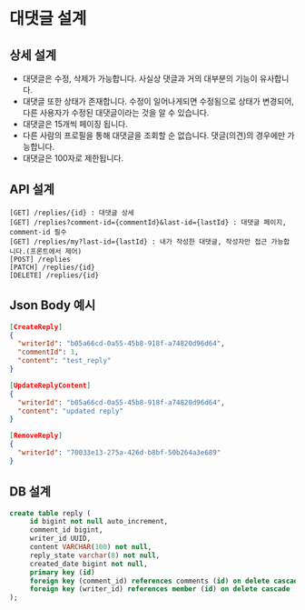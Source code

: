 # 대댓글 설계

## 상세 설계
* 대댓글은 수정, 삭제가 가능합니다. 사실상 댓글과 거의 대부분의 기능이 유사합니다.
* 대댓글 또한 상태가 존재합니다. 수정이 일어나게되면 수정됨으로 상태가 변경되어, 다른 사용자가 수정된 대댓글이라는 것을 알 수 있습니다.
* 대댓글은 15개씩 페이징 됩니다.
* 다른 사람의 프로필을 통해 대댓글을 조회할 순 없습니다. 댓글(의견)의 경우에만 가능합니다.
* 대댓글은 100자로 제한됩니다.

## API 설계
```
[GET] /replies/{id} : 대댓글 상세
[GET] /replies?comment-id={commentId}&last-id={lastId} : 대댓글 페이지, comment-id 필수
[GET] /replies/my?last-id={lastId} : 내가 작성한 대댓글, 작성자만 접근 가능합니다.(프론트에서 제어)
[POST] /replies
[PATCH] /replies/{id}
[DELETE] /replies/{id}
```

## Json Body 예시
```json
[CreateReply]
{
  "writerId": "b05a66cd-0a55-45b8-918f-a74820d96d64",
  "commentId": 1,
  "content": "test_reply"
}

[UpdateReplyContent]
{
  "writerId": "b05a66cd-0a55-45b8-918f-a74820d96d64",
  "content": "updated reply"
}

[RemoveReply]
{
  "writerId": "70033e13-275a-426d-b8bf-50b264a3e689"
}
```

## DB 설계
```sql
create table reply (
     id bigint not null auto_increment,
     comment_id bigint,
     writer_id UUID,
     content VARCHAR(100) not null,
     reply_state varchar(8) not null,
     created_date bigint not null,
     primary key (id)
     foreign key (comment_id) references comments (id) on delete cascade
     foreign key (writer_id) references member (id) on delete cascade
);
```
